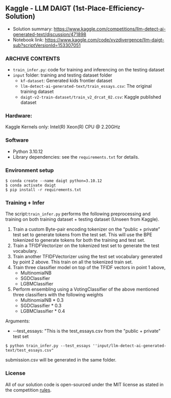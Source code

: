 ## Kaggle - LLM DAIGT (1st-Place-Efficiency-Solution)
- Solution summary: https://www.kaggle.com/competitions/llm-detect-ai-generated-text/discussion/471898 
- Notebook link: https://www.kaggle.com/code/xyzdivergence/llm-daigt-sub?scriptVersionId=153307051

### ARCHIVE CONTENTS
- `train_infer.py`: code for training and inferencing on the testing dataset
- `input` folder: training and testing dataset folder
  - `kf-dataset`: Generated kids frontier dataset
  - `llm-detect-ai-generated-text/train_essays.csv`: The original training dataset
  - `daigt-v2-train-dataset/train_v2_drcat_02.csv`: Kaggle published dataset

### Hardware: 
Kaggle Kernels only: Intel(R) Xeon(R) CPU @ 2.20GHz


### Software
- Python 3.10.12
- Library dependencies: see the `requirements.txt` for details.


### Environment setup
```
$ conda create --name daigt python=3.10.12
$ conda activate daigt
$ pip install -r requirements.txt
```

### Training + Infer
The script:`train_infer.py` performs the following preprocessing and training on both training dataset + testing dataset (Unseen from Kaggle).

1. Train a custom Byte-pair encoding tokenizer on the “public + private” test set to generate tokens from the test set. This will use the BPE tokenized to generate tokens for both the training and test set.
2. Train a TFIDFVectorizer on the tokenized test set to generate the test vocabulary.
3. Train another TFIDFVectorizer using the test set vocabulary generated by point 2 above. This train on all the tokenized train set.
4. Train three classifier model on top of the TFIDF vectors in point 1 above,
      -  MultinomialNB
      -  SGDClassifier
      -  LGBMClassifier
5. Perform ensembling using a VotingClassifier of the above mentioned three classifiers with the following weights
      -  MultinomialNB * 0.3
      -  SGDClassifier * 0.3
      -  LGBMClassifier * 0.4

Arguments:
- -\-test_essays: "This is the test_essays.csv from the "public + private" test set
```
$ python train_infer.py --test_essays ''input/llm-detect-ai-generated-text/test_essays.csv"
```
submission.csv will be generated in the same folder.

### License
All of our solution code is open-sourced under the MIT license as stated in the competition <a href="https://www.kaggle.com/competitions/llm-detect-ai-generated-text/rules">rules</a>.